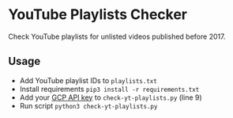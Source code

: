 # YouTube Playlists Checker

Check YouTube playlists for unlisted videos published before 2017.

## Usage

- Add YouTube playlist IDs to `playlists.txt`
- Install requirements `pip3 install -r requirements.txt`
- Add your [GCP API key](https://developers.google.com/youtube/v3/getting-started) to `check-yt-playlists.py` (line 9)
- Run script `python3 check-yt-playlists.py`
